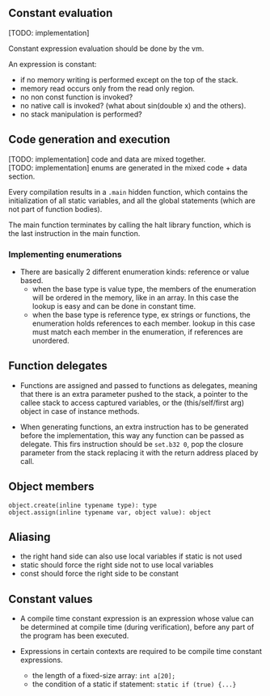 ## Constant evaluation
[TODO: implementation]  

Constant expression evaluation should be done by the vm.

An expression is constant:

- if no memory writing is performed except on the top of the stack.
- memory read occurs only from the read only region.
- no non const function is invoked?
- no native call is invoked? (what about sin(double x) and the others).
- no stack manipulation is performed?

## Code generation and execution
[TODO: implementation] code and data are mixed together.  
[TODO: implementation] enums are generated in the mixed code + data section.  

Every compilation results in a `.main` hidden function, which contains the initialization of all static variables,
and all the global statements (which are not part of function bodies).

The main function terminates by calling the halt library function, which is the last instruction in the main function.

### Implementing enumerations

- There are basically 2 different enumeration kinds: reference or value based.
	- when the base type is value type, the members of the enumeration will be ordered in the memory,
		like in an array. In this case the lookup is easy and can be done in constant time.
	- when the base type is reference type, ex strings or functions, the enumeration holds references to each member.
		lookup in this case must match each member in the enumeration, if references are unordered.

## Function delegates
- Functions are assigned and passed to functions as delegates,
meaning that there is an extra parameter pushed to the stack,
a pointer to the callee stack to access captured variables,
or the (this/self/first arg) object in case of instance methods.

- When generating functions, an extra instruction has to be generated
before the implementation, this way any function can be passed as delegate.
This firs instruction should be `set.b32 0`, pop the closure parameter
from the stack replacing it with the return address placed by call.

## Object members

```
object.create(inline typename type): type
object.assign(inline typename var, object value): object
```

## Aliasing
- the right hand side can also use local variables if static is not used
- static should force the right side not to use local variables
- const should force the right side to be constant

## Constant values
- A compile time constant expression is an expression whose value can be determined at compile time
(during verification), before any part of the program has been executed.

- Expressions in certain contexts are required to be compile time constant expressions.
	- the length of a fixed-size array: `int a[20];`
	- the condition of a static if statement: `static if (true) {...}`


